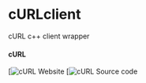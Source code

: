 # cURLclient

cURL c++ client wrapper

#### cURL

[![cURL Website](https://curl.se/)
[![cURL Source code](https://github.com/curl/curl)
